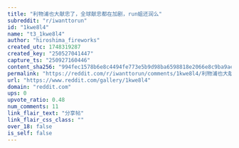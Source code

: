 ```yaml
---
title: "利物浦也大献忠了，全球献忠都在加剧，run蛆还润么"
subreddit: "r/iwanttorun"
id: "1kwe8l4"
name: "t3_1kwe8l4"
author: "hiroshima_fireworks"
created_utc: 1748319287
created_key: "250527041447"
capture_ts: "250927160446"
content_sha256: "994fec1578b6e8c4494fe773e5b9d98ba6598818e2066e8c9ba9aea088ef0d7d"
permalink: "https://reddit.com/r/iwanttorun/comments/1kwe8l4/利物浦也大献忠了全球献忠都在加剧run蛆还润么/"
url: "https://www.reddit.com/gallery/1kwe8l4"
domain: "reddit.com"
ups: 0
upvote_ratio: 0.48
num_comments: 11
link_flair_text: "分享帖"
link_flair_css_class: ""
over_18: false
is_self: false
---
```


